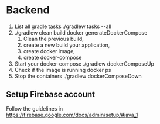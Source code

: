 # Backend

1. List all gradle tasks ./gradlew tasks --all
2. ./gradlew clean build docker generateDockerCompose
   1. Clean the previous build, 
   2. create a new build your application, 
   3. create docker image, 
   4. create docker-compose 
3. Start your docker-compose ./gradlew dockerComposeUp
4. Check if the image is running docker ps
5. Stop the containers ./gradlew dockerComposeDown

## Setup Firebase account

Follow the guidelines in https://firebase.google.com/docs/admin/setup/#java_1